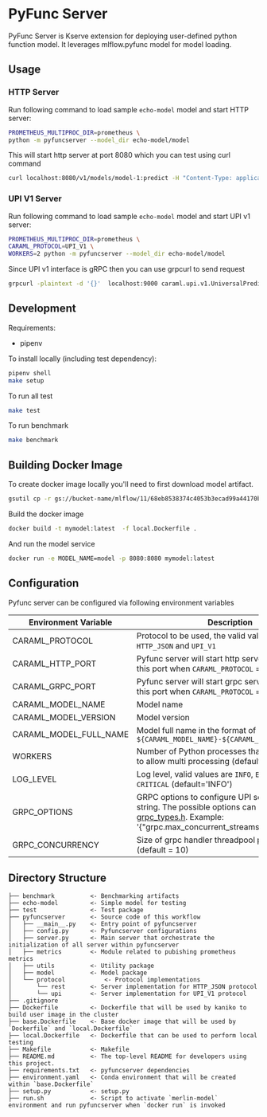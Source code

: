 # PyFunc Server

PyFunc Server is Kserve extension for deploying user-defined python function model.
It leverages mlflow.pyfunc model for model loading.

## Usage

### HTTP Server 

Run following command to load sample `echo-model` model and start HTTP server:
```bash
PROMETHEUS_MULTIPROC_DIR=prometheus \
python -m pyfuncserver --model_dir echo-model/model
```

This will start http server at port 8080 which you can test using curl command
```bash
curl localhost:8080/v1/models/model-1:predict -H "Content-Type: application/json" -d '{}'
```

### UPI V1 Server

Run following command to load sample `echo-model` model and start UPI v1 server:
```bash
PROMETHEUS_MULTIPROC_DIR=prometheus \
CARAML_PROTOCOL=UPI_V1 \
WORKERS=2 python -m pyfuncserver --model_dir echo-model/model
```


Since UPI v1 interface is gRPC then you can use grpcurl to send request
```bash
grpcurl -plaintext -d '{}'  localhost:9000 caraml.upi.v1.UniversalPredictionService/PredictValues
```


## Development

Requirements:

- pipenv

To install locally (including test dependency):

```bash
pipenv shell
make setup
```

To run all test

```bash
make test
```

To run benchmark
```bash
make benchmark
```

## Building Docker Image

To create docker image locally you'll need to first download model artifact.

```bash
gsutil cp -r gs://bucket-name/mlflow/11/68eb8538374c4053b3ecad99a44170bd/artifacts/model .
```

Build the docker image

```bash
docker build -t mymodel:latest  -f local.Dockerfile .
```

And run the model service

```bash
docker run -e MODEL_NAME=model -p 8080:8080 mymodel:latest
```

## Configuration

Pyfunc server can be configured via following environment variables

| Environment Variable      | Description                                                                                                                                                                                                                                | 
| ------------------------- |--------------------------------------------------------------------------------------------------------------------------------------------------------------------------------------------------------------------------------------------| 
| CARAML_PROTOCOL | Protocol to be used, the valid values are `HTTP_JSON` and `UPI_V1`                                                                                                                                                                         | 
| CARAML_HTTP_PORT | Pyfunc server will start http server listening to this port when `CARAML_PROTOCOL` = `HTTP_JSON`                                                                                                                                           | 
| CARAML_GRPC_PORT | Pyfunc server will start  grpc server listening to this port when `CARAML_PROTOCOL` = `UPI_V1`                                                                                                                                             | 
| CARAML_MODEL_NAME | Model name                                                                                                                                                                                                                                 |
| CARAML_MODEL_VERSION | Model version                                                                                                                                                                                                                              | 
| CARAML_MODEL_FULL_NAME | Model full name in the format of `${CARAML_MODEL_NAME}-${CARAML_MODEL_FULL_NAME}`                                                                                                                                                          |
| WORKERS | Number of Python processes that will be created to allow multi processing (default = 1)                                                                                                                                                    | 
| LOG_LEVEL | Log level, valid values are `INFO`, `ERROR`, `DEBUG`, `WARN`, `CRITICAL`  (default='INFO')                                                                                                                                                 | 
| GRPC_OPTIONS | GRPC options to configure UPI server as json string. The possible options can be found in [grpc_types.h](https://github.com/grpc/grpc/blob/v1.46.x/include/grpc/impl/codegen/grpc_types.h). Example: '{"grpc.max_concurrent_streams":100}' | 
| GRPC_CONCURRENCY | Size of grpc handler threadpool per worker (default = 10) |

## Directory Structure

```
├── benchmark          <- Benchmarking artifacts
├── echo-model         <- Simple model for testing
├── test               <- Test package
├── pyfuncserver       <- Source code of this workflow
│   ├── __main__.py    <- Entry point of pyfuncserver
│   ├── config.py      <- Pyfuncserver configurations
│   ├── server.py      <- Main server that orchestrate the initialization of all server within pyfuncserver
│   ├── metrics        <- Module related to pubishing prometheus metrics
│   ├── utils          <- Utility package
│   ├── model          <- Model package
│   └── protocol           <- Protocol implementations
│       └── rest       <- Server implementation for HTTP_JSON protocol
│       └── upi        <- Server implementation for UPI_V1 protocol
├── .gitignore
├── Dockerfile         <- Dockerfile that will be used by kaniko to build user image in the cluster
├── base.Dockerfile    <- Base docker image that will be used by `Dockerfile` and `local.Dockerfile`
├── local.Dockerfile   <- Dockerfile that can be used to perform local testing
├── Makefile           <- Makefile 
├── README.md          <- The top-level README for developers using this project.
├── requirements.txt   <- pyfuncserver dependencies
├── environment.yaml   <- Conda environment that will be created within `base.Dockerfile`
├── setup.py           <- setup.py
├── run.sh             <- Script to activate `merlin-model` environment and run pyfuncserver when `docker run` is invoked

```